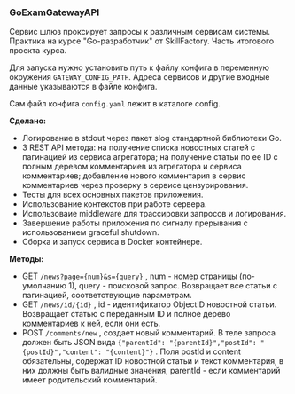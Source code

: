 ### GoExamGatewayAPI

Сервис шлюз проксирует запросы к различным сервисам системы. Практика на курсе "Go-разработчик" от SkillFactory. Часть итогового проекта курса.

Для запуска нужно установить путь к файлу конфига в переменную окружения `GATEWAY_CONFIG_PATH`. Адреса сервисов и другие входные данные указываются в файле конфига.

Сам файл конфига `config.yaml` лежит в каталоге config.

**Сделано:**

- Логирование в stdout через пакет slog стандартной библиотеки Go.
- 3 REST API метода: на получение списка новостных статей с пагинацией из сервиса агрегатора; на получение статьи по ее ID с полным деревом комментариев из агрегатора и сервиса комментариев; добавление нового комментария в сервис комментариев через проверку в сервисе цензурирования.
- Тесты для всех основных пакетов приложения.
- Использование контекстов при работе сервера.
- Использоваие middleware для трассировки запросов и логирования.
- Завершение работы приложения по сигналу прерывания с использованием graceful shutdown.
- Сборка и запуск сервиса в Docker контейнере.

**Методы:**

- GET `/news?page={num}&s={query}` , num - номер страницы (по-умолчанию 1), query - поисковой запрос. Возвращает все статьи с пагинацией, соответствующие параметрам.
- GET `/news/id/{id}` , id - идентификатор ObjectID новостной статьи. Возвращает статью с переданным ID и полное дерево комментариев к ней, если они есть.
- POST `/comments/new` , создает новый комментарий. В теле запроса должен быть JSON вида `{"parentId": "{parentId}","postId": "{postId}","content": "{content}"}` . Поля postId и content обязательны, содержат ID новостной статьи и текст комментария, в них должны быть валидные значения, parentId - если комментарий имеет родительский комментарий.
